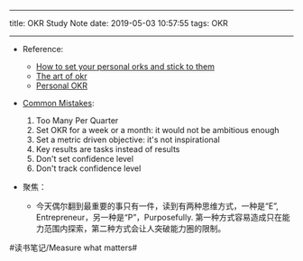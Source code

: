 - - - -
title: OKR Study Note
date: 2019-05-03 10:57:55
tags: OKR
- - - -
* Reference:
	* [How to set your personal orks and stick to them](https://medium.com/@jamsusmaximus/how-to-set-your-personal-okrs-and-stick-to-them-632acec44084)
	* [The art of okr](http://eleganthack.com/the-art-of-the-okr/)
	* [Personal OKR](https://medium.com/@cwodtke/personal-okrs-three-years-later-7616e60574a4)

* [Common Mistakes](http://eleganthack.com/okr-mistakes-and-how-to-fix-them/):
	1. Too Many Per Quarter
	2. Set OKR for a week or a month: it would not be ambitious enough
	3. Set a metric driven objective: it's not inspirational
	4. Key results are tasks instead of results
	5. Don't set confidence level
	6. Don't track confidence level

* 聚焦：
	* 今天偶尔翻到最重要的事只有一件，读到有两种思维方式，一种是“E”, Entrepreneur，另一种是“P”，Purposefully. 第一种方式容易造成只在能力范围内探索，第二种方式会让人突破能力圈的限制。 

#读书笔记/Measure what matters#